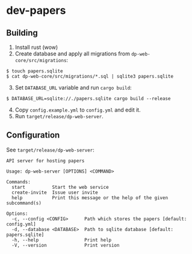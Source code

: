 # dev-papers

## Building

1. Install rust (wow)
2. Create database and apply all migrations from `dp-web-core/src/migrations`:
```console
$ touch papers.sqlite
$ cat dp-web-core/src/migrations/*.sql | sqlite3 papers.sqlite
```
3. Set `DATABASE_URL` variable and run `cargo build`:
```console
$ DATABASE_URL=sqlite://./papers.sqlite cargo build --release
```
4. Copy `config.example.yml` to `config.yml` and edit it.
5. Run `target/release/dp-web-server`.

## Configuration

See `target/release/dp-web-server`:

```console
API server for hosting papers

Usage: dp-web-server [OPTIONS] <COMMAND>

Commands:
  start          Start the web service
  create-invite  Issue user invite
  help           Print this message or the help of the given subcommand(s)

Options:
  -c, --config <CONFIG>      Path which stores the papers [default: config.yml]
  -d, --database <DATABASE>  Path to sqlite database [default: papers.sqlite]
  -h, --help                 Print help
  -V, --version              Print version
```
